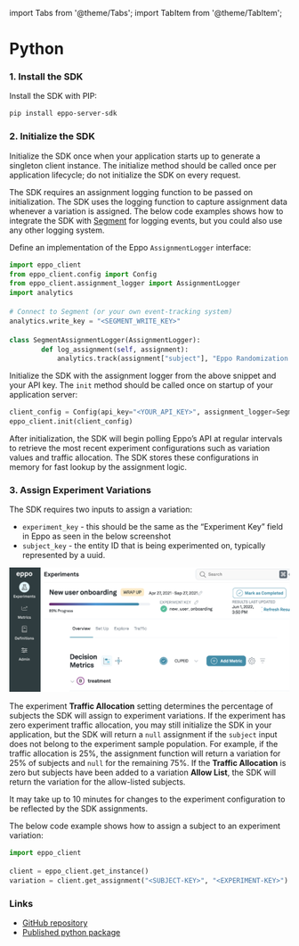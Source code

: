 import Tabs from '@theme/Tabs';
import TabItem from '@theme/TabItem';

# Python

### 1. Install the SDK

Install the SDK with PIP:

```bash
pip install eppo-server-sdk
```

### 2. Initialize the SDK

Initialize the SDK once when your application starts up to generate a singleton client instance. The initialize method should be called once per application lifecycle; do not initialize the SDK on every request.

The SDK requires an assignment logging function to be passed on initialization. The SDK uses the logging function to capture assignment data whenever a variation is assigned. The below code examples shows how to integrate the SDK with [Segment](https://segment.com/docs/) for logging events, but you could also use any other logging system.

Define an implementation of the Eppo `AssignmentLogger` interface:

```python
import eppo_client
from eppo_client.config import Config
from eppo_client.assignment_logger import AssignmentLogger
import analytics

# Connect to Segment (or your own event-tracking system) 
analytics.write_key = "<SEGMENT_WRITE_KEY>"

class SegmentAssignmentLogger(AssignmentLogger):
		def log_assignment(self, assignment):
			analytics.track(assignment["subject"], "Eppo Randomization Assignment", assignment)
```

Initialize the SDK with the assignment logger from the above snippet and your API key. The `init` method should be called once on startup of your application server:

```python
client_config = Config(api_key="<YOUR_API_KEY>", assignment_logger=SegmentAssignmentLogger())
eppo_client.init(client_config)
```

After initialization, the SDK will begin polling Eppo’s API at regular intervals to retrieve the most recent experiment configurations such as variation values and traffic allocation. The SDK stores these configurations in memory for fast lookup by the assignment logic.

### 3. Assign Experiment Variations

The SDK requires two inputs to assign a variation:

- `experiment_key` - this should be the same as the “Experiment Key” field in Eppo as seen in the below screenshot
- `subject_key` - the entity ID that is being experimented on, typically represented by a uuid.

![Screen Shot 2022-05-04 at 4.51.42 PM.png](../../../../static/img/connecting-data/experiment-key.png)

The experiment **Traffic Allocation** setting determines the percentage of subjects the SDK will assign to experiment variations. If the experiment has zero experiment traffic allocation, you may still initialize the SDK in your application, but the SDK will return a `null` assignment if the `subject` input does not belong to the experiment sample population. For example, if the traffic allocation is 25%, the assignment function will return a variation for 25% of subjects and `null` for the remaining 75%. If the **Traffic Allocation** is zero but subjects have been added to a variation **Allow List**, the SDK will return the variation for the allow-listed subjects.

It may take up to 10 minutes for changes to the experiment configuration to be reflected by the SDK assignments.

The below code example shows how to assign a subject to an experiment variation:

```python
import eppo_client

client = eppo_client.get_instance()
variation = client.get_assignment("<SUBJECT-KEY>", "<EXPERIMENT-KEY>")
```

### Links

- [GitHub repository](https://github.com/Eppo-exp/python-sdk)
- [Published python package](https://pypi.org/project/eppo-server-sdk/)